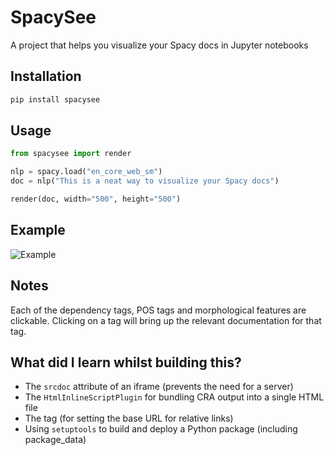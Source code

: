 # SpacySee

A project that helps you visualize your Spacy docs in Jupyter notebooks

## Installation

```bash
pip install spacysee
```

## Usage

```python
from spacysee import render

nlp = spacy.load("en_core_web_sm")
doc = nlp("This is a neat way to visualize your Spacy docs")

render(doc, width="500", height="500")
```

## Example

![Example](https://raw.githubusercontent.com/moxley01/spacysee/master/screenshot.png)

## Notes

Each of the dependency tags, POS tags and morphological features are clickable. Clicking on a tag will bring up the relevant documentation for that tag.

## What did I learn whilst building this?

- The `srcdoc` attribute of an iframe (prevents the need for a server)
- The `HtmlInlineScriptPlugin` for bundling CRA output into a single HTML file
- The <base/> tag (for setting the base URL for relative links)
- Using `setuptools` to build and deploy a Python package (including package_data)
